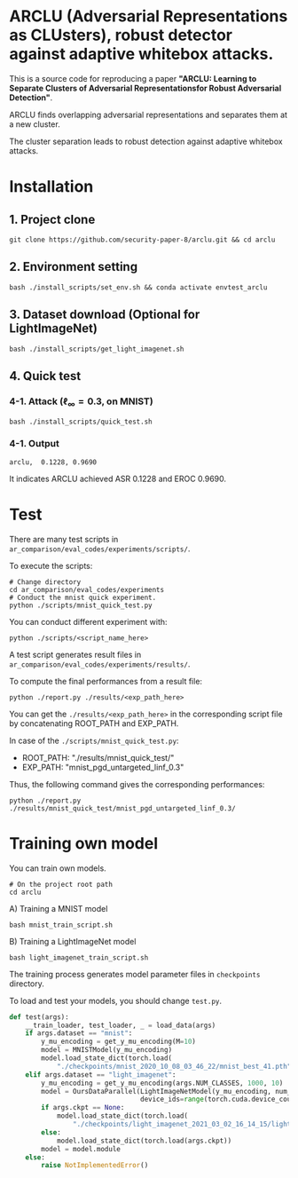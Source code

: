 # ARCLU (Adversarial Representations as CLUsters), robust detector against adaptive whitebox attacks.
This is a source code for reproducing a paper __"ARCLU: Learning to Separate Clusters of Adversarial Representationsfor Robust Adversarial Detection"__.

ARCLU finds overlapping adversarial representations and separates them at a new cluster.

The cluster separation leads to robust detection against adaptive whitebox attacks.

# Installation
## 1. Project clone
```
git clone https://github.com/security-paper-8/arclu.git && cd arclu
```
## 2. Environment setting
```
bash ./install_scripts/set_env.sh && conda activate envtest_arclu
```
## 3. Dataset download (Optional for LightImageNet)
```
bash ./install_scripts/get_light_imagenet.sh
```
## 4. Quick test
### 4-1. Attack ($\ell_\infty=0.3$, on MNIST)
```
bash ./install_scripts/quick_test.sh
```
### 4-1. Output
```
arclu,  0.1228, 0.9690
```
It indicates ARCLU achieved ASR 0.1228 and EROC 0.9690.

# Test
There are many test scripts in `ar_comparison/eval_codes/experiments/scripts/`.

To execute the scripts:
```
# Change directory
cd ar_comparison/eval_codes/experiments
# Conduct the mnist quick experiment.
python ./scripts/mnist_quick_test.py
```
You can conduct different experiment with:
```
python ./scripts/<script_name_here>
```
A test script generates result files in `ar_comparison/eval_codes/experiments/results/`.

To compute the final performances from a result file:
```
python ./report.py ./results/<exp_path_here>
```
You can get the `./results/<exp_path_here>` in the corresponding script file by concatenating ROOT_PATH and EXP_PATH.

In case of the `./scripts/mnist_quick_test.py`:

- ROOT_PATH: "./results/mnist_quick_test/"
- EXP_PATH: "mnist_pgd_untargeted_linf_0.3"

Thus, the following command gives the corresponding performances:

```
python ./report.py ./results/mnist_quick_test/mnist_pgd_untargeted_linf_0.3/
```
# Training own model
You can train own models.
```
# On the project root path
cd arclu
```
A) Training a MNIST model
```
bash mnist_train_script.sh
```
B) Training a LightImageNet model
```
bash light_imagenet_train_script.sh
```
The training process generates model parameter files in `checkpoints` directory.

To load and test your models, you should change `test.py`.
```python
def test(args):
    __train_loader, test_loader, _ = load_data(args)
    if args.dataset == "mnist":
        y_mu_encoding = get_y_mu_encoding(M=10)
        model = MNISTModel(y_mu_encoding)
        model.load_state_dict(torch.load(
            "./checkpoints/mnist_2020_10_08_03_46_22/mnist_best_41.pth")) # <-- modify the string to your MNIST model path.
    elif args.dataset == "light_imagenet":
        y_mu_encoding = get_y_mu_encoding(args.NUM_CLASSES, 1000, 10)
        model = OursDataParallel(LightImageNetModel(y_mu_encoding, num_classes=args.NUM_CLASSES),
                                 device_ids=range(torch.cuda.device_count()))
        if args.ckpt == None:
            model.load_state_dict(torch.load(
                "./checkpoints/light_imagenet_2021_03_02_16_14_15/light_imagenet_160_999_0.385.pth")) # <-- modify the string to your LightImageNet model path.
        else:
            model.load_state_dict(torch.load(args.ckpt))
        model = model.module
    else:
        raise NotImplementedError()
```